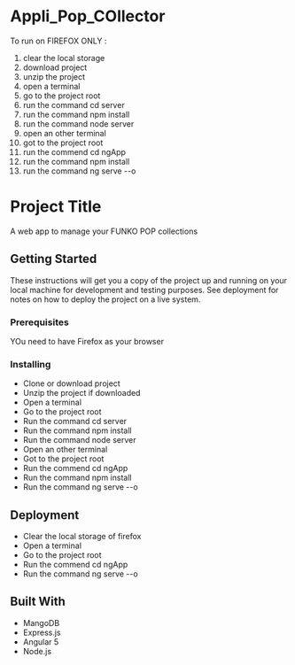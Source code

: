 # Appli_Pop_COllector

To run on FIREFOX ONLY :
1) clear the local storage
2) download project
3) unzip the project
4) open a terminal
5) go to the project root
6) run the command cd server
7) run the command npm install
8) run the command node server
9) open an other terminal
10) got to the project root
11) run the commend cd ngApp
12) run the command npm install
13) run the command ng serve --o

# Project Title

A web app to manage your FUNKO POP collections

## Getting Started

These instructions will get you a copy of the project up and running on your local machine for development and testing purposes. See deployment for notes on how to deploy the project on a live system.

### Prerequisites

YOu need to have Firefox as your browser

### Installing


*  Clone or download project
*  Unzip the project if downloaded
*  Open a terminal
*  Go to the project root
*  Run the command cd server
*  Run the command npm install
*  Run the command node server
*  Open an other terminal
*  Got to the project root
*  Run the commend cd ngApp
*  Run the command npm install
*  Run the command ng serve --o


## Deployment

* Clear the local storage of firefox
* Open a terminal
* Go to the project root
* Run the commend cd ngApp
* Run the command ng serve --o


## Built With

* MangoDB
* Express.js
* Angular 5
* Node.js

